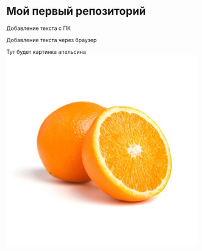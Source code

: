 # Мой первый репозиторий

Добавление текста с ПК

Добавление текста через браузер

Тут будет картинка апельсина
![Апельсин](orange.jpg)
